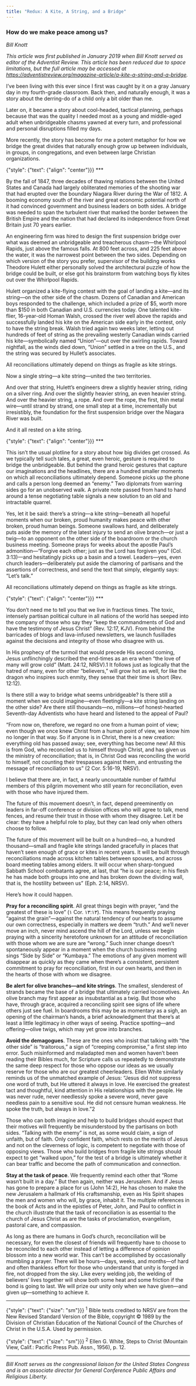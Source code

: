 ```yaml
---
title: "Redux: A Kite, A String, and a Bridge"
---
```


### How do we make peace among us?

_Bill Knott_

_This article was first published in January 2019 when Bill Knott served as editor of the Adventist Review. This article has been reduced due to space limitations, but the full article may be accessed at https://adventistreview.org/magazine-article/a-kite-a-string-and-a-bridge._

I’ve been living with this ever since I first was caught by it on a gray January day in my fourth-grade classroom. Back then, and naturally enough, it was a story about the derring-do of a child only a bit older than me.

Later on, it became a story about cool-headed, tactical planning, perhaps because that was the quality I needed most as a young and middle-aged adult when unbridgeable chasms yawned at every turn, and professional and personal disruptions filled my days.

More recently, the story has become for me a potent metaphor for how we bridge the great divides that naturally enough grow up between individuals, in groups, in congregations, and even between large Christian organizations.

{"style": {"text": {"align": "center"}}}
\***

By the fall of 1847, three decades of thawing relations between the United States and Canada had largely obliterated memories of the shooting war that had erupted over the boundary Niagara River during the War of 1812. A booming economy south of the river and great economic potential north of it had convinced government and business leaders on both sides. A bridge was needed to span the turbulent river that marked the border between the British Empire and the nation that had declared its independence from Great Britain just 70 years earlier.

An engineering firm was hired to design the first suspension bridge over what was deemed an unbridgeable and treacherous chasm—the Whirlpool Rapids, just above the famous falls. At 800 feet across, and 225 feet above the water, it was the narrowest point between the two sides. Depending on which version of the story you prefer, supervisor of the building works Theodore Hulett either personally solved the architectural puzzle of how the bridge could be built, or else got his brainstorm from watching boys fly kites out over the Whirlpool Rapids.

Hulett organized a kite-flying contest with the goal of landing a kite—and its string—on the other side of the chasm. Dozens of Canadian and American boys responded to the challenge, which included a prize of $5, worth more than $150 in both Canadian and U.S. currencies today. One talented kite-flier, 16-year-old Homan Walsh, crossed the river well above the rapids and successfully landed his kite on the American side early in the contest, only to have the string break. Walsh tried again two weeks later, letting out hundreds of feet of string as the prevailing westerly Canadian winds carried his kite—symbolically named “Union”—out over the swirling rapids. Toward nightfall, as the winds died down, “Union” settled in a tree on the U.S., and the string was secured by Hullet’s associates.

All reconciliations ultimately depend on things as fragile as kite strings.

Now a single string—a kite string—united the two territories.

And over that string, Hulett’s engineers drew a slightly heavier string, riding on a silver ring. And over the slightly heavier string, an even heavier string. And over the heavier string, a rope. And over the rope, the first, thin metal wire—until strand by strand, one small step at a time, incrementally but irresistibly, the foundation for the first suspension bridge over the Niagara River was built.

And it all rested on a kite string.

{"style": {"text": {"align": "center"}}}
\***

This isn’t the usual plotline for a story about how big divides get crossed. As we typically tell such tales, a great, even heroic, gesture is required to bridge the unbridgeable. But behind the grand heroic gestures that capture our imaginations and the headlines, there are a hundred smaller moments on which all reconciliations ultimately depend. Someone picks up the phone and calls a person long deemed an “enemy.” Two diplomats from warring sides go for an unobserved walk. A private note passed from hand to hand around a tense negotiating table signals a new solution to an old and intractable quarrel.

Yes, let it be said: there’s a string—a kite string—beneath all hopeful moments when our broken, proud humanity makes peace with other broken, proud human beings. Someone swallows hard, and deliberately puts aside the memory of the latest injury to send an olive branch—or just a twig—to an opponent on the other side of the boardroom or the church business meeting. Someone prays for weeks about the apostle Paul’s admonition—“Forgive each other; just as the Lord has forgiven you” (Col. 3:13)—and hesitatingly picks up a basin and a towel. Leaders—yes, even church leaders—deliberately put aside the clamoring of partisans and the assertions of correctness, and send the text that simply, elegantly says: “Let’s talk.”

All reconciliations ultimately depend on things as fragile as kite strings.

{"style": {"text": {"align": "center"}}}
\***

You don’t need me to tell you that we live in fractious times. The toxic, intensely partisan political culture in all nations of the world has seeped into the company of those who say they “keep the commandments of God and have the testimony of Jesus Christ” (Rev. 12:17, KJV). From behind the barricades of blogs and lava-infused newsletters, we launch fusillades against the decisions and integrity of those who disagree with us.

In His prophecy of the turmoil that would precede His second coming, Jesus unflinchingly described the end-times as an era when “the love of many will grow cold” (Matt. 24:12, NRSV).1 It follows just as logically that the hatred of many, even for other “believers,” will grow hot as well, for like the dragon who inspires such enmity, they sense that their time is short (Rev. 12:12).

Is there still a way to bridge what seems unbridgeable? Is there still a moment when we could imagine—even fleetingly—a kite string landing on the other side? Are there still thousands—no, millions—of honest-hearted Seventh-day Adventists who have heard and listened to the appeal of Paul?

“From now on, therefore, we regard no one from a human point of view; even though we once knew Christ from a human point of view, we know him no longer in that way. So if anyone is in Christ, there is a new creation: everything old has passed away; see, everything has become new! All this is from God, who reconciled us to himself through Christ, and has given us the ministry of reconciliation; that is, in Christ God was reconciling the world to himself, not counting their trespasses against them, and entrusting the message of reconciliation to us” (2 Cor. 5:16-19, NRSV).

I believe that there are, in fact, a nearly uncountable number of faithful members of this pilgrim movement who still yearn for reconciliation, even with those who have injured them.

The future of this movement doesn’t, in fact, depend preeminently on leaders in far-off conference or division offices who will agree to talk, mend fences, and resume their trust in those with whom they disagree. Let it be clear: they have a helpful role to play, but they can lead only when others choose to follow.

The future of this movement will be built on a hundred—no, a hundred thousand—small and fragile kite strings landed gracefully in places that haven’t seen enough of grace or kites in recent years. It will be built through reconciliations made across kitchen tables between spouses, and across board meeting tables among elders. It will occur when sharp-tongued Sabbath School combatants agree, at last, that “he is our peace; in his flesh he has made both groups into one and has broken down the dividing wall, that is, the hostility between us” (Eph. 2:14, NRSV).

Here’s how it could happen.

**Pray for a reconciling spirit**. All great things begin with prayer, “and the greatest of these is love” (١ Cor. ١٣:١٣). This means frequently praying “against the grain”—against the natural tendency of our hearts to assume our own correctness, especially in matters we deem “truth.” And we’ll never move an inch, never mind ascend the hill of the Lord, unless we begin praying with a sincerity heretofore unknown for an attitude of reconciliation with those whom we are sure are “wrong.” Such inner change doesn’t spontaneously appear in a moment when the church business meeting sings “Side by Side” or “Kumbaya.” The emotions of any given moment will disappear as quickly as they came when there’s a consistent, persistent commitment to pray for reconciliation, first in our own hearts, and then in the hearts of those with whom we disagree.

**Be alert for olive branches—and kite strings**. The smallest, slenderest of strands became the base of a bridge that ultimately carried locomotives. An olive branch may first appear as insubstantial as a twig. But those who have, through grace, acquired a reconciling spirit see signs of life where others just see fuel. In boardrooms this may be as momentary as a sigh, an opening of the chairman’s hands, a brief acknowledgment that there’s at least a little legitimacy in other ways of seeing. Practice spotting—and offering—olive twigs, which may yet grow into branches.

**Avoid the demagogues**. These are the ones who insist that talking with “the other side” is “traitorous,” a sign of “creeping compromise,” a first step into error. Such misinformed and maladapted men and women haven’t been reading their Bibles much, for Scripture calls us repeatedly to demonstrate the same deep respect for those who oppose our ideas as we usually reserve for those who are our greatest cheerleaders. Ellen White similarly reminds us of the unmatched example of Jesus: “Jesus did not suppress one word of truth, but He uttered it always in love. He exercised the greatest tact and thoughtful, kind attention in His relationships with the people. He was never rude, never needlessly spoke a severe word, never gave needless pain to a sensitive soul. He did not censure human weakness. He spoke the truth, but always in love.”2

Those who can both imagine and help to build bridges should expect that their motives will frequently be misunderstood by the partisans on both sides. “Talking with the enemy” is not, as some would claim, a sign of unfaith, but of faith. Only confident faith, which rests on the merits of Jesus and not on the cleverness of logic, is competent to negotiate with those of opposing views. Those who build bridges from fragile kite strings should expect to get “walked upon,” for the test of a bridge is ultimately whether it can bear traffic and become the path of communication and connection.

**Stay at the task of peace**. We frequently remind each other that “Rome wasn’t built in a day.” But then again, neither was Jerusalem. And if Jesus has gone to prepare a place for us (John 14:2), He has chosen to make the new Jerusalem a hallmark of His craftsmanship, even as His Spirit shapes the men and women who will, by grace, inhabit it. The multiple references in the book of Acts and in the epistles of Peter, John, and Paul to conflict in the church illustrate that the task of reconciliation is as essential to the church of Jesus Christ as are the tasks of proclamation, evangelism, pastoral care, and compassion.

As long as there are humans in God’s church, reconciliation will be necessary, for even the closest of friends will frequently have to choose to be reconciled to each other instead of letting a difference of opinion blossom into a new world war. This can’t be accomplished by occasionally mumbling a prayer. There will be hours—days, weeks, and months—of hard and often thankless effort for those who understand that unity is forged in fire, not dropped from the sky. Like every welding job, the welding of believers’ lives together will show both some heat and some friction if the bond is going to last. We will prize our unity only when we have given—and given up—something to achieve it. 

---

{"style": {"text": {"size": "sm"}}}
<sup>1</sup> Bible texts credited to NRSV are from the New Revised Standard Version of the Bible, copyright © 1989 by the Division of Christian Education of the National Council of the Churches of Christ in the U.S.A. Used by permission.

{"style": {"text": {"size": "sm"}}}
<sup>2</sup> Ellen G. White, Steps to Christ (Mountain View, Calif.: Pacific Press Pub. Assn., 1956), p. 12.

---

_Bill Knott serves as the congressional liaison for the United States Congress and is an associate director for General Conference Public Affairs and Religious Liberty._

